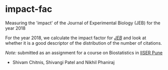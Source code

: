 # impact-fac

Measuring the 'impact' of the Journal of Experimental Biology (JEB) for the year 2018

For the year 2018, we calculate the impact factor for [_JEB_](https://www.google.com/search?client=safari&rls=en&q=journal+of+experimental+biology&ie=UTF-8&oe=UTF-8) and look at whether it is a good descriptor of the distribution of the number of citations.

_Note:_ submitted as an assignment for a course on Biostatistics in [IISER Pune](http://www.iiserpune.ac.in)

- Shivam Chitnis, Shivangi Patel and Nikhil Phaniraj
